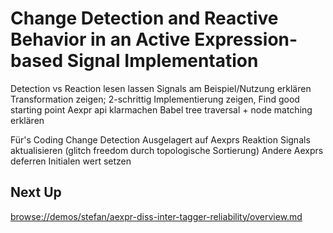 # Change Detection and Reactive Behavior in an Active Expression-based Signal Implementation

Detection vs Reaction lesen lassen
Signals am Beispiel/Nutzung erklären
Transformation zeigen; 2-schrittig
Implementierung zeigen, Find good starting point
Aexpr api klarmachen
Babel tree traversal + node matching erklären

Für's Coding
Change Detection
Ausgelagert auf Aexprs
Reaktion
Signals aktualisieren (glitch freedom durch topologische Sortierung)
Andere Aexprs deferren
Initialen wert setzen

## Next Up

<browse://demos/stefan/aexpr-diss-inter-tagger-reliability/overview.md>
